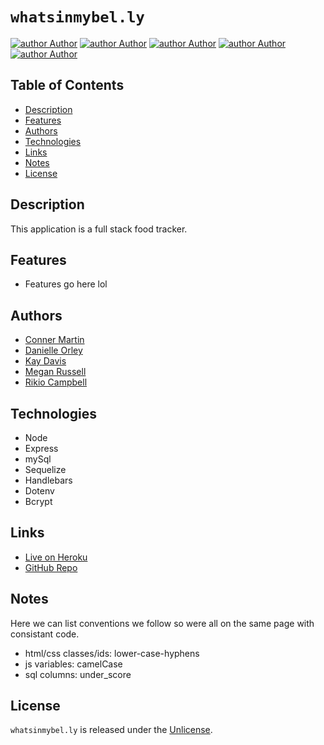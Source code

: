 # `whatsinmybel.ly`

[![author Author](https://img.shields.io/badge/Author-Conner-blueviolet)](https://github.com/connerjm)
[![author Author](https://img.shields.io/badge/Author-Danielle-orange)](https://github.com/dorley1993)
[![author Author](https://img.shields.io/badge/Author-Kay-blue)](https://github.com/FAC-73)
[![author Author](https://img.shields.io/badge/Author-Megan-brightgreen)](https://github.com/msr102087)
[![author Author](https://img.shields.io/badge/Author-Rikio-red)](https://github.com/rikioh)

## Table of Contents

- [Description](#description)
- [Features](#features)
- [Authors](#authors)
- [Technologies](#technologies)
- [Links](#links)
- [Notes](#notes)
- [License](#license)

## Description

This application is a full stack food tracker.

## Features

- Features go here lol

## Authors

- [Conner Martin](https://github.com/Connerjm)
- [Danielle Orley](https://github.com/dorley1993)
- [Kay Davis](https://github.com/FAC-73)
- [Megan Russell](https://github.com/msr102087)
- [Rikio Campbell](https://github.com/rikioh)

## Technologies

- Node
- Express
- mySql
- Sequelize
- Handlebars
- Dotenv
- Bcrypt

## Links

- [Live on Heroku](https://dashboard.heroku.com/apps/frozen-shore-23638)
- [GitHub Repo](https://github.com/Connerjm/whatsinmybel.ly)

## Notes

Here we can list conventions we follow so were all on the same page with consistant code.

- html/css classes/ids: lower-case-hyphens
- js variables: camelCase
- sql columns: under_score

## License

`whatsinmybel.ly` is released under the [Unlicense](https://www.opensource.org/licenses/unlicense).
